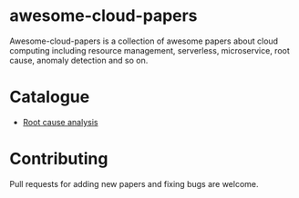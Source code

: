 # awesome-cloud-papers
Awesome-cloud-papers is a collection of awesome papers about cloud computing including resource management, serverless, microservice, root cause, anomaly detection and so on.



# Catalogue

- [Root cause analysis](./root_cause_analysis/README.md)


# Contributing
Pull requests for adding new papers and fixing bugs are welcome.